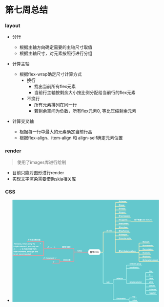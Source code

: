 # 第七周总结

### layout
* 分行
  * 根据主轴方向确定需要的主轴尺寸取值
  * 根据主轴尺寸，对元素按照行进行分组

* 计算主轴
  * 根据flex-wrap确定尺寸计算方式
    * 换行
      * 找出当前所有flex元素
      * 当前行主轴按剩余大小按比例分配给当前行的flex元素
    * 不换行
      * 所有元素排列在同一行
      * 若剩余空间为负数，所有flex元素0, 等比压缩剩余元素

* 计算交叉轴
  * 根据每一行中最大的元素确定当前行高
  * 根据flex-align、item-align 和 align-self确定元素位置

### render

> 使用了images库进行绘制

* 目前只能对图形进行render
* 实现文字渲染需要借助[skia](https://skia.org/user/api/skcanvas_overview)相关库

### CSS

- ![css.png](./css.png)
